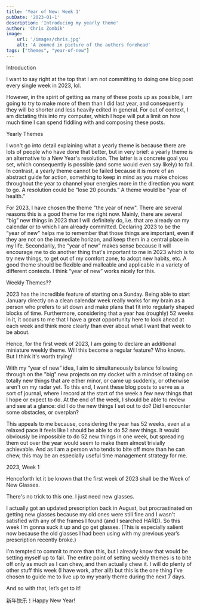 ```yaml
---
title: 'Year of New: Week 1'
pubDate: '2023-01-1'
description: 'Introducing my yearly theme'
author: 'Chris Zombik'
image:
    url: '/images/chris.jpg'
    alt: 'A zoomed in picture of the authors forehead'
tags: ["themes", "year-of-new"]
---
```


Introduction

I want to say right at the top that I am not committing to doing one blog post every single week in 2023, lol.

However, in the spirit of getting as many of these posts up as possible, I am going to try to make more of them than I did last year, and consequently they will be shorter and less heavily edited in general. For out of context, I am dictating this into my computer, which I hope will put a limit on how much time I can spend fiddling with and composing these posts.

Yearly Themes

I won't go into detail explaining what a yearly theme is because there are lots of people who have done that better, but in very brief: a yearly theme is an alternative to a New Year's resolution. The latter is a concrete goal you set, which consequently is possible (and some would even say likely) to fail. In contrast, a yearly theme cannot be failed because it is more of an abstract guide for action, something to keep in mind as you make choices throughout the year to channel your energies more in the direction you want to go. A resolution could be “lose 20 pounds.” A theme would be “year of health.”

For 2023, I have chosen the theme "the year of new". There are several reasons this is a good theme for me right now. Mainly, there are several “big” new things in 2023 that I will definitely do, i.e. that are already on my calendar or to which I am already committed. Declaring 2023 to be the “year of new” helps me to remember that those things are important, even if they are not on the immediate horizon, and keep them in a central place in my life. Secondarily, the “year of new” makes sense because it will encourage me to do another thing that's important to me in 2023 which is to try new things, to get out of my comfort zone, to adopt new habits, etc. A good theme should be flexible and malleable and applicable in a variety of different contexts. I think “year of new” works nicely for this.

Weekly Themes??

2023 has the incredible feature of starting on a Sunday. Being able to start January directly on a clean calendar week really works for my brain as a person who prefers to sit down and make plans that fit into regularly shaped blocks of time. Furthermore, considering that a year has (roughly) 52 weeks in it, it occurs to me that I have a great opportunity here to look ahead at each week and think more clearly than ever about what I want that week to be about.

Hence, for the first week of 2023, I am going to declare an additional miniature weekly theme. Will this become a regular feature? Who knows. But I think it's worth trying!

With my “year of new” idea, I aim to simultaneously balance following through on the "big" new projects on my docket with a mindset of taking on totally new things that are either minor, or came up suddenly, or otherwise aren't on my radar yet. To this end, I want these blog posts to serve as a sort of journal, where I record at the start of the week a few new things that I hope or expect to do. At the end of the week, I should be able to review and see at a glance: did I do the new things I set out to do? Did I encounter some obstacles, or overplan?

This appeals to me because, considering the year has 52 weeks, even at a relaxed pace it feels like I should be able to do 52 new things. It would obviously be impossible to do 52 new things in one week, but spreading them out over the year would seem to make them almost trivially achievable. And as I am a person who tends to bite off more than he can chew, this may be an especially useful time management strategy for me.

2023, Week 1

Henceforth let it be known that the first week of 2023 shall be the Week of New Glasses.

There's no trick to this one. I just need new glasses.

I actually got an updated prescription back in August, but procrastinated on getting new glasses because my old ones were still fine and I wasn't satisfied with any of the frames I found (and I searched HARD). So this week I’m gonna suck it up and go get glasses. (This is especially salient now because the old glasses I had been using with my previous year’s prescription recently broke.)

I'm tempted to commit to more than this, but I already know that would be setting myself up to fail. The entire point of setting weekly themes is to bite off only as much as I can chew, and then actually chew it. I will do plenty of other stuff this week (I have work, after all!) but this is the one thing I’ve chosen to guide me to live up to my yearly theme during the next 7 days.

And so with that, let’s get to it!

新年快乐！Happy New Year!